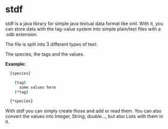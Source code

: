 # stdf 

stdf is a java library for simple java textual data format like 
xml. With it, you can store data with the tag-value 
system into simple plain/text files with a .sdb extension.

The file is split into 3 different types of text:

The species, the tags and the values. 

**Example:**

```bash
  {species}

    (tag)
      some values here
    (*tag)

  {*species}
```

With stdf you can simply create those and add
or read them. You can also convert the values into
Integer, String, double..., but also Lists with
them in it. 

